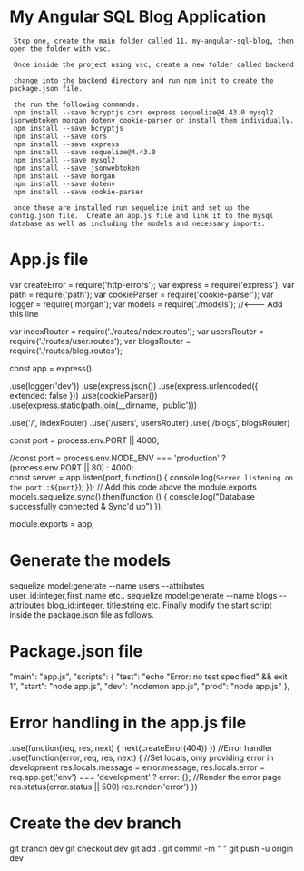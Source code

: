 # My Angular SQL Blog Application

     Step one, create the main folder called 11. my-angular-sql-blog, then open the folder with vsc.

     Once inside the project using vsc, create a new folder called backend

     change into the backend directory and run npm init to create the package.json file.

     the run the following commands. 
     npm install --save bcryptjs cors express sequelize@4.43.0 mysql2 jsonwebtoken morgan dotenv cookie-parser or install them individually.
     npm install --save bcryptjs
     npm install --save cors
     npm install --save express 
     npm install --save sequelize@4.43.0
     npm install --save mysql2
     npm install --save jsonwebtoken
     npm install --save morgan
     npm install --save dotenv
     npm install --save cookie-parser

     once those are installed run sequelize init and set up the config.json file.  Create an app.js file and link it to the mysql database as well as including the models and necessary imports.  

# App.js file
var createError = require('http-errors');
var express = require('express');
var path = require('path');
var cookieParser = require('cookie-parser');
var logger = require('morgan');
var models = require('./models'); //<--- Add this line

var indexRouter = require('./routes/index.routes');
var usersRouter = require('./routes/user.routes');
var blogsRouter = require('./routes/blog.routes');

const app = express()

.use(logger('dev'))
.use(express.json())
.use(express.urlencoded({ extended: false }))
.use(cookieParser())
.use(express.static(path.join(__dirname, 'public')))

.use('/', indexRouter)
.use('/users', usersRouter)
.use('/blogs', blogsRouter)


const port = process.env.PORT || 4000;

//const port = process.env.NODE_ENV === 'production' ? (process.env.PORT || 80) : 4000;     
const server =  app.listen(port, function() {
            console.log(`Server listening on the port::${port}`);
        });
// Add this code above the module.exports
models.sequelize.sync().then(function () {
  console.log("Database successfully connected & Sync'd up")
});

module.exports = app;

# Generate the models
sequelize model:generate --name users --attributes user_id:integer,first_name etc..
sequelize model:generate --name blogs --attributes blog_id:integer, title:string etc. 
Finally modify the start script inside the package.json file as follows. 

# Package.json file
"main": "app.js",
  "scripts": {
    "test": "echo \"Error: no test specified\" && exit 1",
    "start": "node app.js",
    "dev": "nodemon app.js",
    "prod": "node app.js"
  },

  # Error handling in the app.js file
.use(function(req, res, next) {
          next(createError(404))
})
//Error handler
.use(function(error, req, res, next) {
//Set locals, only providing error in development
          res.locals.message = error.message;
          res.locals.error = req.app.get('env') === 'development' ? error: {};
//Render the error page
res.status(error.status || 500)
res.render('error')
})

# Create the dev branch
git branch dev
git checkout dev
git add .
git commit -m " "
git push -u origin dev

  